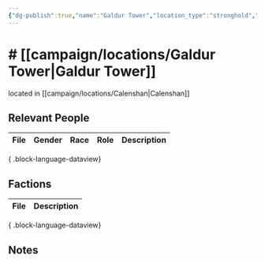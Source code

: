 ```yaml
---
{"dg-publish":true,"name":"Galdur Tower","location_type":"stronghold","continent":null,"region":"[[Valeen]]","city":null,"description":null,"tags":null,"permalink":"/campaign/locations/galdur-tower/","dgPassFrontmatter":true,"noteIcon":"","created":"2025-10-26T19:49:50.465-07:00","updated":"2025-10-27T13:26:20.864-07:00"}
---
```


# # [[campaign/locations/Galdur Tower\|Galdur Tower]]
located in [[campaign/locations/Calenshan\|Calenshan]]

## Relevant People
| File | Gender | Race | Role | Description |
| ---- | ------ | ---- | ---- | ----------- |

{ .block-language-dataview}

## Factions
| File | Description |
| ---- | ----------- |

{ .block-language-dataview}

## Notes
